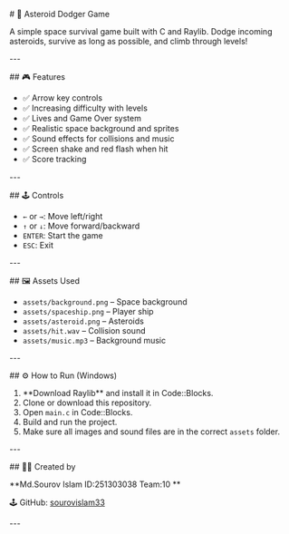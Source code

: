 ﻿\# 🚀 Asteroid Dodger Game

A simple space survival game built with C and Raylib. Dodge incoming asteroids, survive as long as possible, and climb through levels!

\---

\## 🎮 Features

- ✅ Arrow key controls
- ✅ Increasing difficulty with levels
- ✅ Lives and Game Over system
- ✅ Realistic space background and sprites
- ✅ Sound effects for collisions and music
- ✅ Screen shake and red flash when hit
- ✅ Score tracking

\---

\## 🕹 Controls

- `←` or `→`: Move left/right
- `↑` or `↓`: Move forward/backward
- `ENTER`: Start the game
- `ESC`: Exit

\---

\## 🖼 Assets Used

- `assets/background.png` – Space background
- `assets/spaceship.png` – Player ship
- `assets/asteroid.png` – Asteroids
- `assets/hit.wav` – Collision sound
- `assets/music.mp3` – Background music

\---

\## ⚙ How to Run (Windows)

1. \*\*Download Raylib\*\* and install it in Code::Blocks.
1. Clone or download this repository.
1. Open `main.c` in Code::Blocks.
1. Build and run the project.
1. Make sure all images and sound files are in the correct `assets` folder.

\---

\## 🧑‍💻 Created by

\*\*Md.Sourov Islam
ID:251303038
Team:10
\*\*

🕹 GitHub: [sourovislam33](https://github.com/sourovislam33)

\---


